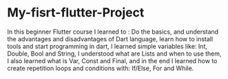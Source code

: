 # My-fisrt-flutter-Project
In this beginner Flutter course I learned to :
Do the basics, and understand the advantages and disadvantages of Dart language, learn how to install tools and start programming in dart,
I learned simple variables like: Int, Double, Bool and String, I understood what are Lists and when to use them, I also learned what is Var, Const and Final, and in the end I learned how to create repetition loops and conditions with: If/Else, For and While.
